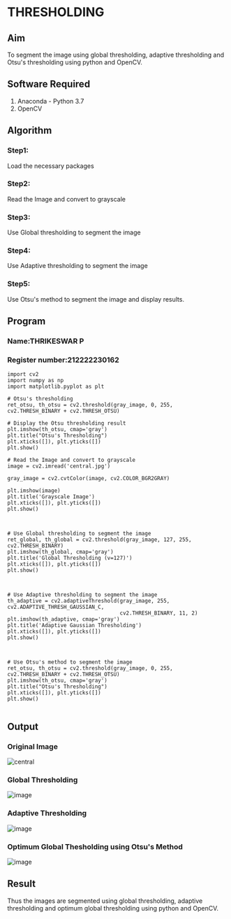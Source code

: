 # THRESHOLDING
## Aim
To segment the image using global thresholding, adaptive thresholding and Otsu's thresholding using python and OpenCV.

## Software Required
1. Anaconda - Python 3.7
2. OpenCV

## Algorithm

### Step1:
Load the necessary packages

### Step2:
Read the Image and convert to grayscale

### Step3:
Use Global thresholding to segment the image

### Step4:
 Use Adaptive thresholding to segment the image

### Step5:
Use Otsu's method to segment the image and display results.

## Program
### Name:THRIKESWAR P
### Register number:212222230162
```
import cv2
import numpy as np
import matplotlib.pyplot as plt

# Otsu's thresholding
ret_otsu, th_otsu = cv2.threshold(gray_image, 0, 255, cv2.THRESH_BINARY + cv2.THRESH_OTSU)

# Display the Otsu thresholding result
plt.imshow(th_otsu, cmap='gray')
plt.title("Otsu's Thresholding")
plt.xticks([]), plt.yticks([])
plt.show()

# Read the Image and convert to grayscale
image = cv2.imread('central.jpg')

gray_image = cv2.cvtColor(image, cv2.COLOR_BGR2GRAY)

plt.imshow(image)
plt.title('Grayscale Image')
plt.xticks([]), plt.yticks([])
plt.show()



# Use Global thresholding to segment the image
ret_global, th_global = cv2.threshold(gray_image, 127, 255, cv2.THRESH_BINARY)
plt.imshow(th_global, cmap='gray')
plt.title('Global Thresholding (v=127)')
plt.xticks([]), plt.yticks([])
plt.show()



# Use Adaptive thresholding to segment the image
th_adaptive = cv2.adaptiveThreshold(gray_image, 255, cv2.ADAPTIVE_THRESH_GAUSSIAN_C,
                                    cv2.THRESH_BINARY, 11, 2)
plt.imshow(th_adaptive, cmap='gray')
plt.title('Adaptive Gaussian Thresholding')
plt.xticks([]), plt.yticks([])
plt.show()



# Use Otsu's method to segment the image 
ret_otsu, th_otsu = cv2.threshold(gray_image, 0, 255, cv2.THRESH_BINARY + cv2.THRESH_OTSU)
plt.imshow(th_otsu, cmap='gray')
plt.title("Otsu's Thresholding")
plt.xticks([]), plt.yticks([])
plt.show()


```
## Output

### Original Image
![central](https://github.com/user-attachments/assets/8edeff83-7ee8-4c23-927d-fc249f20b163)

### Global Thresholding
![image](https://github.com/user-attachments/assets/11779448-01f8-4aa2-8082-133207f0db5c)


### Adaptive Thresholding
![image](https://github.com/user-attachments/assets/0b0b5a84-b2bb-4298-933e-a3181d62f036)


### Optimum Global Thesholding using Otsu's Method
![image](https://github.com/user-attachments/assets/03212b7b-b8c8-4dde-a910-f42c5e255c8d)



## Result
Thus the images are segmented using global thresholding, adaptive thresholding and optimum global thresholding using python and OpenCV.
